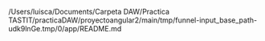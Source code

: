 /Users/luisca/Documents/Carpeta DAW/Practica TASTIT/practicaDAW/proyectoangular2/main/tmp/funnel-input_base_path-udk9lnGe.tmp/0/app/README.md